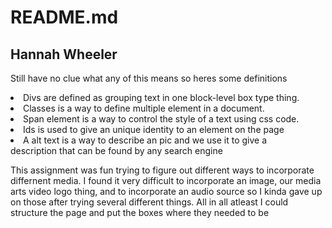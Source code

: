 # README.md
## Hannah Wheeler



<p>Still have no clue what any of this means so heres some definitions</p>
<li>Divs are defined as grouping text in one block-level box type thing.</li>
<li>Classes is a way to define multiple element in a document.</li>
<li>Span element is a way to control the style of a text using css code.</li>
<li>Ids is used to give an unique identity to an element on the page</li>

<li>A alt text is a way to describe an pic and we use it to give a</li>
description that can be found by any search engine</li>

<p>This assignment was fun trying to figure out different ways to incorporate differnent media. I found it very difficult to incorporate an image, our media arts video logo thing, and to incorporate an audio source so I kinda gave up on those after trying several different things. All in all atleast I could structure the page and put the boxes where they needed to be</p>
